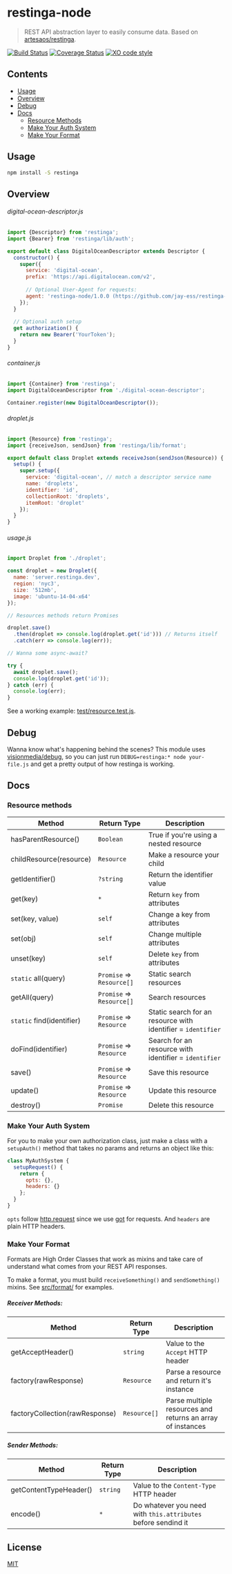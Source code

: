 # restinga-node

> REST API abstraction layer to easily consume data. Based on [artesaos/restinga](https://github.com/artesaos/restinga).

[![Build Status](https://travis-ci.org/jay-ess/restinga-node.svg?branch=master)](https://travis-ci.org/jay-ess/restinga-node)
[![Coverage Status](https://coveralls.io/repos/github/jay-ess/restinga-node/badge.svg?branch=master)](https://coveralls.io/github/jay-ess/restinga-node?branch=master)
[![XO code style](https://img.shields.io/badge/code_style-XO-5ed9c7.svg)](https://github.com/sindresorhus/xo)

## Contents

* [Usage](#usage)
* [Overview](#overview)
* [Debug](#debug)
* [Docs](#docs)
  * [Resource Methods](#resource-methods)
  * [Make Your Auth System](#make-your-auth-system)
  * [Make Your Format](#make-your-format)

## Usage

```sh
npm install -S restinga
```

## Overview

###### digital-ocean-descriptor.js

```js
import {Descriptor} from 'restinga';
import {Bearer} from 'restinga/lib/auth';

export default class DigitalOceanDescriptor extends Descriptor {
  constructor() {
    super({
      service: 'digital-ocean',
      prefix: 'https://api.digitalocean.com/v2',
      
      // Optional User-Agent for requests:
      agent: 'restinga-node/1.0.0 (https://github.com/jay-ess/restinga-node)'
    });
  }
  
  // Optional auth setup
  get authorization() {
    return new Bearer('YourToken');
  }
}
```

###### container.js

```js
import {Container} from 'restinga';
import DigitalOceanDescriptor from './digital-ocean-descriptor';

Container.register(new DigitalOceanDescriptor());
```

###### droplet.js

```js
import {Resource} from 'restinga';
import {receiveJson, sendJson} from 'restinga/lib/format';

export default class Droplet extends receiveJson(sendJson(Resource)) {
  setup() {
    super.setup({
      service: 'digital-ocean', // match a descriptor service name
      name: 'droplets',
      identifier: 'id',
      collectionRoot: 'droplets',
      itemRoot: 'droplet'
    });
  }
}
```

###### usage.js

```js
import Droplet from './droplet';

const droplet = new Droplet({
  name: 'server.restinga.dev',
  region: 'nyc3',
  size: '512mb',
  image: 'ubuntu-14-04-x64'
});

// Resources methods return Promises

droplet.save()
  .then(droplet => console.log(droplet.get('id'))) // Returns itself
  .catch(err => console.log(err));

// Wanna some async-await?

try {
  await droplet.save();
  console.log(droplet.get('id'));
} catch (err) {
  console.log(err);
}
```

See a working example: [test/resource.test.js](test/resource.test.js).

## Debug

Wanna know what's happening behind the scenes? This module uses [visionmedia/debug](https://github.com/visionmedia/debug), so you can just run `DEBUG=restinga:* node your-file.js` and get a pretty output of how restinga is working.

## Docs

### Resource methods

Method | Return Type | Description
--- | --- | ---
hasParentResource() | `Boolean` | True if you're using a nested resource
childResource(resource) | `Resource` | Make a resource your child
getIdentifier() | `?string` | Return the identifier value
get(key) | `*` | Return `key` from attributes
set(key, value) | `self` | Change a key from attributes
set(obj) | `self` | Change multiple attributes
unset(key) | `self` | Delete `key` from attributes
`static` all(query) | `Promise` => `Resource[]` | Static search resources
getAll(query) | `Promise` => `Resource[]` | Search resources
`static` find(identifier) | `Promise` => `Resource` | Static search for an resource with identifier = `identifier`
doFind(identifier) | `Promise` => `Resource` | Search for an resource with identifier = `identifier`
save() | `Promise` => `Resource` | Save this resource
update() | `Promise` => `Resource` | Update this resource
destroy() | `Promise` | Delete this resource

### Make Your Auth System

For you to make your own authorization class, just make a class with a `setupAuth()` method that takes no params and returns an object like this:

```js
class MyAuthSystem {
  setupRequest() {
    return {
      opts: {},
      headers: {}
    };
  }
}
```

`opts` follow [http.request](https://nodejs.org/api/http.html#http_http_request_options_callback) since we use [got](https://github.com/sindresorhus/got) for requests. And `headers` are plain HTTP headers.

### Make Your Format

Formats are High Order Classes that work as mixins and take care of understand what comes from your REST API responses.

To make a format, you must build `receiveSomething()` and `sendSomething()` mixins. See [src/format/](src/format/) for examples.

##### Receiver Methods:

Method | Return Type | Description
--- | --- | ---
getAcceptHeader() | `string` | Value to the `Accept` HTTP header
factory(rawResponse) | `Resource` | Parse a resource and return it's instance
factoryCollection(rawResponse) | `Resource[]` | Parse multiple resources and returns an array of instances

##### Sender Methods:

Method | Return Type | Description
--- | --- | ---
getContentTypeHeader() | `string` | Value to the `Content-Type` HTTP header
encode() | `*` | Do whatever you need with `this.attributes` before sendind it

## License

[MIT](LICENSE.md)
